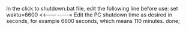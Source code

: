 In the click to shutdown.bat file, edit the following line before use:
set waktu=6600 <<--------= Edit the PC shutdown time as desired in seconds, for example 6600 seconds, which means 110 minutes.
done;
